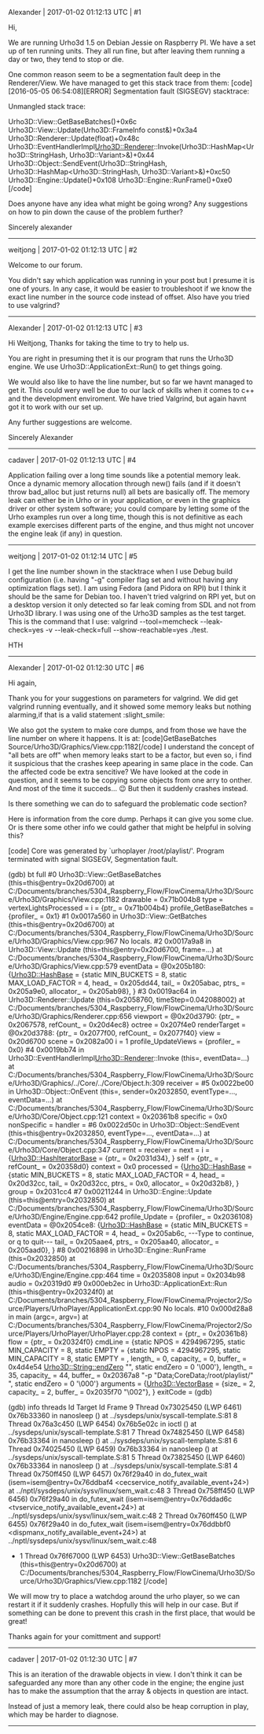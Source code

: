 Alexander | 2017-01-02 01:12:13 UTC | #1

Hi,

We are running Urho3d 1.5 on Debian Jessie on Raspberry PI. We have a set up of ten running units.
They all run fine, but after leaving them running a day or two, they tend to stop or die.

One common reason seem to be a segmentation fault deep in the Renderer/View. 
We have managed to get this stack trace from them:
[code]
[2016-05-05 06:54:08][ERROR] Segmentation fault (SIGSEGV) stacktrace:

Unmangled stack trace:

Urho3D::View::GetBaseBatches()+0x6c
Urho3D::View::Update(Urho3D::FrameInfo const&)+0x3a4
Urho3D::Renderer::Update(float)+0x48c
Urho3D::EventHandlerImpl<Urho3D::Renderer>::Invoke(Urho3D::HashMap<Urho3D::StringHash, Urho3D::Variant>&)+0x44
Urho3D::Object::SendEvent(Urho3D::StringHash, Urho3D::HashMap<Urho3D::StringHash, Urho3D::Variant>&)+0xc50
Urho3D::Engine::Update()+0x108
Urho3D::Engine::RunFrame()+0xe0
[/code]

Does anyone have any idea what might be going wrong? Any suggestions on how to pin down the cause of the problem further?

Sincerely
alexander

-------------------------

weitjong | 2017-01-02 01:12:13 UTC | #2

Welcome to our forum.

You didn't say which application was running in your post but I presume it is one of yours. In any case, it would be easier to troubleshoot if we know the exact line number in the source code instead of offset. Also have you tried to use valgrind?

-------------------------

Alexander | 2017-01-02 01:12:13 UTC | #3

Hi Weitjong,
Thanks for taking the time to try to help us.

You are right in presuming thet it is our program that runs the Urho3D engine. We use Urho3D::ApplicationExt::Run() to get things going.

We would also like to have the line number, but so far we havnt managed to get it. This could wery well be due to our lack of skills when it comes to c++ and the development enviroment. We have tried Valgrind, but again havnt got it to work with our set up.

Any further suggestions are welcome.

Sincerely
Alexander

-------------------------

cadaver | 2017-01-02 01:12:13 UTC | #4

Application failing over a long time sounds like a potential memory leak. Once a dynamic memory allocation through new() fails (and if it doesn't throw bad_alloc but just returns null) all bets are basically off. The memory leak can either be in Urho or in your application, or even in the graphics driver or other system software; you could compare by letting some of the Urho examples run over a long time, though this is not definitive as each example exercises different parts of the engine, and thus might not uncover the engine leak (if any) in question.

-------------------------

weitjong | 2017-01-02 01:12:14 UTC | #5

I get the line number shown in the stacktrace when I use Debug build configuration (i.e. having "-g" compiler flag set and without having any optimization flags set). I am using Fedora (and Pidora on RPI) but I think it should be the same for Debian too. I haven't tried valgrind on RPI yet, but on a desktop version it only detected so far leak coming from SDL and not from Urho3D library. I was using one of the Urho3D samples as the test target. This is the command that I use: valgrind --tool=memcheck --leak-check=yes -v --leak-check=full --show-reachable=yes ./test.

HTH

-------------------------

Alexander | 2017-01-02 01:12:30 UTC | #6

Hi again,

Thank you for your suggestions on parameters for valgrind.
We did get valgrind running eventually, and it showed some memory leaks but nothing alarming,if that is a valid statement  :slight_smile: 

We also got the system to make core dumps, and from those we have the line number on where it happens. 
It is at: [code]GetBaseBatches
Source/Urho3D/Graphics/View.cpp:1182[/code]
I understand the concept of "all bets are off" when memory leaks start to be a factor, but even so, i find it suspicious that the crashes keep apearing in same place in the code. Can the affected code be extra sencitive?
We have looked at the code in question, and it seems to be copying some objects from one arry to onther. And most of the time it succeds...  :wink:  But then it suddenly crashes instead.

Is there something we can do to safeguard the problematic code section?

Here is information from the core dump. Perhaps it can give you some clue.
Or is there some other info we could gather that might be helpful in solving this?

[code]
Core was generated by `urhoplayer /root/playlist/'.
Program terminated with signal SIGSEGV, Segmentation fault.

(gdb) bt full
#0  Urho3D::View::GetBaseBatches (this=this@entry=0x20d6700)
    at C:/Documents/branches/5304_Raspberry_Flow/FlowCinema/Urho3D/Source/Urho3D/Graphics/View.cpp:1182
        drawable = 0x71b004b8
        type = <optimized out>
        vertexLightsProcessed = <optimized out>
        i = {ptr_ = 0x71b004b4}
        profile_GetBaseBatches = {profiler_ = 0x1}
#1  0x0017a560 in Urho3D::View::GetBatches (this=this@entry=0x20d6700)
    at C:/Documents/branches/5304_Raspberry_Flow/FlowCinema/Urho3D/Source/Urho3D/Graphics/View.cpp:967
No locals.
#2  0x0017a9a8 in Urho3D::View::Update (this=this@entry=0x20d6700, frame=...)
    at C:/Documents/branches/5304_Raspberry_Flow/FlowCinema/Urho3D/Source/Urho3D/Graphics/View.cpp:579
        eventData = @0x205b180: {<Urho3D::HashBase> = {static MIN_BUCKETS = 8, static MAX_LOAD_FACTOR = 4, head_ = 0x205dd44,
            tail_ = 0x205abac, ptrs_ = 0x205a9e0, allocator_ = 0x205ab98}, <No data fields>}
#3  0x0019ac64 in Urho3D::Renderer::Update (this=0x2058760, timeStep=0.042088002)
    at C:/Documents/branches/5304_Raspberry_Flow/FlowCinema/Urho3D/Source/Urho3D/Graphics/Renderer.cpp:656
        viewport = @0x20d3790: {ptr_ = 0x2067578, refCount_ = 0x20d4ec8}
        octree = 0x207f4e0
        renderTarget = @0x20d3788: {ptr_ = 0x2077f00, refCount_ = 0x2077f40}
        view = 0x20d6700
        scene = 0x2082a00
        i = 1
        profile_UpdateViews = {profiler_ = 0x0}
#4  0x0019bb74 in Urho3D::EventHandlerImpl<Urho3D::Renderer>::Invoke (this=<optimized out>, eventData=...)
    at C:/Documents/branches/5304_Raspberry_Flow/FlowCinema/Urho3D/Source/Urho3D/Graphics/../Core/../Core/Object.h:309
        receiver = <optimized out>
#5  0x0022be00 in Urho3D::Object::OnEvent (this=<optimized out>, sender=0x2032850, eventType=..., eventData=...)
    at C:/Documents/branches/5304_Raspberry_Flow/FlowCinema/Urho3D/Source/Urho3D/Core/Object.cpp:121
        context = 0x20361b8
        specific = 0x0
        nonSpecific = <optimized out>
        handler = <optimized out>
#6  0x0022d50c in Urho3D::Object::SendEvent (this=this@entry=0x2032850, eventType=..., eventData=...)
    at C:/Documents/branches/5304_Raspberry_Flow/FlowCinema/Urho3D/Source/Urho3D/Core/Object.cpp:347
        current = <optimized out>
        receiver = <optimized out>
        next = <optimized out>
        i = {<Urho3D::HashIteratorBase> = {ptr_ = 0x2031d34}, <No data fields>}
        self = {ptr_ = <optimized out>, refCount_ = 0x20358d0}
        context = 0x0
        processed = {<Urho3D::HashBase> = {static MIN_BUCKETS = 8, static MAX_LOAD_FACTOR = 4, head_ = 0x20d32cc, tail_ = 0x20d32cc,
            ptrs_ = 0x0, allocator_ = 0x20d32b8}, <No data fields>}
        group = 0x2031cc4
#7  0x00211244 in Urho3D::Engine::Update (this=this@entry=0x2032850)
    at C:/Documents/branches/5304_Raspberry_Flow/FlowCinema/Urho3D/Source/Urho3D/Engine/Engine.cpp:642
        profile_Update = {profiler_ = 0x2036108}
        eventData = @0x2054ce8: {<Urho3D::HashBase> = {static MIN_BUCKETS = 8, static MAX_LOAD_FACTOR = 4, head_ = 0x205ab6c,
---Type <return> to continue, or q <return> to quit---
            tail_ = 0x205aae4, ptrs_ = 0x205aa40, allocator_ = 0x205aad0}, <No data fields>}
#8  0x00216898 in Urho3D::Engine::RunFrame (this=0x2032850)
    at C:/Documents/branches/5304_Raspberry_Flow/FlowCinema/Urho3D/Source/Urho3D/Engine/Engine.cpp:464
        time = 0x2035808
        input = 0x2034b98
        audio = 0x20319d0
#9  0x000eb2ec in Urho3D::ApplicationExt::Run (this=this@entry=0x20324f0)
    at C:/Documents/branches/5304_Raspberry_Flow/FlowCinema/Projector2/Source/Players/UrhoPlayer/ApplicationExt.cpp:90
No locals.
#10 0x000d28a8 in main (argc=<optimized out>, argv=<optimized out>)
    at C:/Documents/branches/5304_Raspberry_Flow/FlowCinema/Projector2/Source/Players/UrhoPlayer/UrhoPlayer.cpp:28
        context = {ptr_ = 0x20361b8}
        flow = {ptr_ = 0x20324f0}
        cmdLine = {static NPOS = 4294967295, static MIN_CAPACITY = 8, static EMPTY = {static NPOS = 4294967295, static MIN_CAPACITY = 8,
            static EMPTY = <same as static member of an already seen type>, length_ = 0, capacity_ = 0,
            buffer_ = 0x4d4e54 <Urho3D::String::endZero> "", static endZero = 0 '\000'}, length_ = 35, capacity_ = 44,
          buffer_ = 0x20367a8 "-p \"Data;CoreData;/root/playlist/\" ", static endZero = 0 '\000'}
        arguments = {<Urho3D::VectorBase> = {size_ = 2, capacity_ = 2, buffer_ = 0x2035f70 "\002"}, <No data fields>}
        exitCode = <optimized out>
(gdb)

(gdb) info threads
  Id   Target Id         Frame
  9    Thread 0x73025450 (LWP 6461) 0x76b33360 in nanosleep () at ../sysdeps/unix/syscall-template.S:81
  8    Thread 0x76a3c450 (LWP 6454) 0x76b5e02c in ioctl () at ../sysdeps/unix/syscall-template.S:81
  7    Thread 0x74825450 (LWP 6458) 0x76b33364 in nanosleep () at ../sysdeps/unix/syscall-template.S:81
  6    Thread 0x74025450 (LWP 6459) 0x76b33364 in nanosleep () at ../sysdeps/unix/syscall-template.S:81
  5    Thread 0x73825450 (LWP 6460) 0x76b33364 in nanosleep () at ../sysdeps/unix/syscall-template.S:81
  4    Thread 0x750ff450 (LWP 6457) 0x76f29a40 in do_futex_wait (isem=isem@entry=0x76ddbaf4 <cecservice_notify_available_event+24>)
    at ../nptl/sysdeps/unix/sysv/linux/sem_wait.c:48
  3    Thread 0x758ff450 (LWP 6456) 0x76f29a40 in do_futex_wait (isem=isem@entry=0x76ddad6c <tvservice_notify_available_event+24>)
    at ../nptl/sysdeps/unix/sysv/linux/sem_wait.c:48
  2    Thread 0x760ff450 (LWP 6455) 0x76f29a40 in do_futex_wait (isem=isem@entry=0x76ddbbf0 <dispmanx_notify_available_event+24>)
    at ../nptl/sysdeps/unix/sysv/linux/sem_wait.c:48
* 1    Thread 0x76f67000 (LWP 6453) Urho3D::View::GetBaseBatches (this=this@entry=0x20d6700)
    at C:/Documents/branches/5304_Raspberry_Flow/FlowCinema/Urho3D/Source/Urho3D/Graphics/View.cpp:1182
[/code]

We will mow try to place a watchdog around the urho player, so we can restart it if it suddenly crashes. Hopfully this will help in our case. But if something can be done to prevent this crash in the first place, that would be great!

Thanks again for your comittment and support!

-------------------------

cadaver | 2017-01-02 01:12:30 UTC | #7

This is an iteration of the drawable objects in view. I don't think it can be safeguarded any more than any other code in the engine; the engine just has to make the assumption that the array & objects in question are intact.

Instead of just a memory leak, there could also be heap corruption in play, which may be harder to diagnose.

-------------------------

